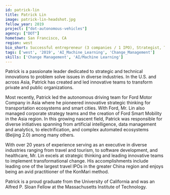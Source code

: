 ```yaml
---
id: patrick-lin
title: Patrick Lin
image: patrick-lin-headshot.jpg
fellow_year: 2019
project: ["dot-autonomous-vehicles"]
agency: ["DOT"]
hometown: San Francisco, CA
region: west
bio_short: Successful entrepreneur (3 companies / 1 IPO), Strategist, Team Builder, Lifelong Learner,  20+ years of experience in the U.S. and across Asia implementing transformational innovation to over 30 million stakeholders
tags: ['west', '2019', 'AI_Machine_Learning', 'Change_Management']
skills: ['Change Management', 'AI/Machine Learning']
---
```


Patrick is a passionate leader dedicated to strategic and technical innovations to problem solve issues in diverse industries. In the U.S. and across Asia, Patrick has created and led innovative teams to transform private and public organizations.

Most recently, Patrick led the autonomous driving team for Ford Motor Company in Asia where he pioneered innovative strategic thinking for transportation ecosystems and smart cities. With Ford, Mr. Lin also managed corporate strategy teams and the creation of Ford Smart Mobility in the Asia region. In this growing nascent field, Patrick was responsible for diverse initiatives spanning from artificial intelligence, data management and analytics, to electrification, and complex automated ecosystems (Beijing 2.0) among many others.

With over 20 years of experience serving as an executive in diverse industries ranging from travel and tourism, to software development, and healthcare, Mr. Lin excels at strategic thinking and leading innovative teams to implement transformational change.  His accomplishments include leading one of the largest travel IPOs in the greater China region and enjoys being an avid practitioner of the KonMari method.

Patrick is a proud graduate from the University of California and was an Alfred P. Sloan Fellow at the Massachusetts Institute of Technology.
